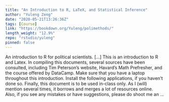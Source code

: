 ```yaml
---
title: "An Introduction to R, LaTeX, and Statistical Inference"
author: "Yuleng Zeng"
date: "2020-05-21T13:26:36Z"
tags: [Course]
link: "https://bookdown.org/Yuleng/polimethods/"
length_weight: "12.9%"
repo: "rstudio/yuleng"
pinned: false
---
```


An introduction to R for political scientists. [...] This is an introduction to R and Latex. In compiling this documents, several sources have been consulted, including Tim Peterson’s website, Havard’s Math Prefresher, and the course offered by DataCamp. Make sure that you have a laptop throughout this introduction. Install the following applications, if you haven’t done so. Finally, this document is to be used in-class only. As I (will) mention several times, it borrows and merges a lot of resources online. Also, if you see any mistakes or have suggestions, please do shoot me an ...
